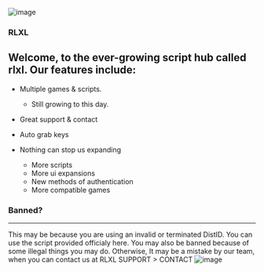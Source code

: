 ![image](https://github.com/FlyingNalas/rlxl/assets/139919935/fd08107e-a504-4fb3-9240-f54b9266e854)

### RLXL
Welcome, to the ever-growing script hub called rlxl. 
Our features include:
----

- Multiple games & scripts.
  - Still growing to this day.
    
- Great support & contact
  
- Auto grab keys
  
- Nothing can stop us expanding
  - More scripts
  - More ui expansions
  - New methods of authentication
  - More compatible games
  
### Banned?
---------
This may be because you are using an invalid or terminated DistID. You can use the script provided officialy here. 
You may also be banned because of some illegal things you may do. Otherwise, 
It may be a mistake by our team, when you can contact us at
RLXL SUPPORT > CONTACT
![image](https://github.com/FlyingNalas/rlxl/assets/139919935/17afc66f-f18f-41b6-8632-b2224e6d1432)
